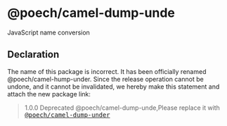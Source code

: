 # @poech/camel-dump-unde

JavaScript name conversion

## Declaration

The name of this package is incorrect. It has been officially renamed @poech/camel-hump-under. Since the release operation cannot be undone, and it cannot be invalidated, we hereby make this statement and attach the new package link:

> 1.0.0 Deprecated @poech/camel-dump-unde,Please replace it with <kbd> [@poech/camel-dump-under](https://www.npmjs.com/package/@poech/camel-hump-under)</kbd>
